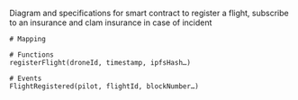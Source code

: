 Diagram and specifications for smart contract to register a flight, subscribe to an insurance and clam insurance in case of incident

```
# Mapping

# Functions
registerFlight(droneId, timestamp, ipfsHash…)

# Events
FlightRegistered(pilot, flightId, blockNumber…)
```


